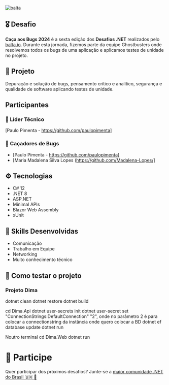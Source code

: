 ![balta](https://baltaio.blob.core.windows.net/static/images/dark/balta-logo.svg)

## 🎖️ Desafio
**Caça aos Bugs 2024** é a sexta edição dos **Desafios .NET** realizados pelo [balta.io](https://balta.io). Durante esta jornada, fizemos parte da equipe Ghostbusters onde resolvemos todos os bugs de uma aplicação e aplicamos testes de unidade no projeto.

## 📱 Projeto
Depuração e solução de bugs, pensamento crítico e analítico, segurança e qualidade de software aplicando testes de unidade.

## Participantes
### 🚀 Líder Técnico
[Paulo Pimenta - https://github.com/paulopimenta]

### 👻 Caçadores de Bugs
* [Paulo Pimenta - https://github.com/paulopimenta]
* [Maria Madalena Silva Lopes (https://github.com/Madalena-Lopes/]


## ⚙️ Tecnologias
* C# 12
* .NET 8
* ASP.NET
* Minimal APIs
* Blazor Web Assembly
* xUnit

## 🥋 Skills Desenvolvidas
* Comunicação
* Trabalho em Equipe
* Networking
* Muito conhecimento técnico

## 🧪 Como testar o projeto
### Projeto Dima
dotnet clean
dotnet restore
dotnet build

cd Dima.Api
dotnet user-secrets init
dotnet user-secret set "ConnectionStrings:DefaultConnection" "2", onde no parâmetro 2 é para colocar a connectionstring da instância onde quero colocar a BD
dotnet ef database update
dotnet run

Noutro terminal
cd Dima.Web
dotnet run

# 💜 Participe
Quer participar dos próximos desafios? Junte-se a [maior comunidade .NET do Brasil 🇧🇷 💜](https://balta.io/discord)
